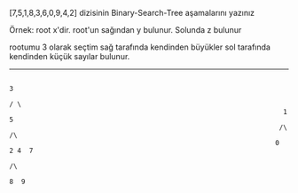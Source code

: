[7,5,1,8,3,6,0,9,4,2] dizisinin Binary-Search-Tree aşamalarını yazınız

Örnek: root x'dir. root'un sağından y bulunur. Solunda z bulunur

rootumu 3 olarak seçtim sağ tarafında kendinden büyükler sol tarafında kendinden küçük sayılar bulunur.
***
                                                                           3
                                                                          / \
                                                                         1   5
                                                                        /\   /\
                                                                       0  2 4  7
                                                                               /\
                                                                              8  9
